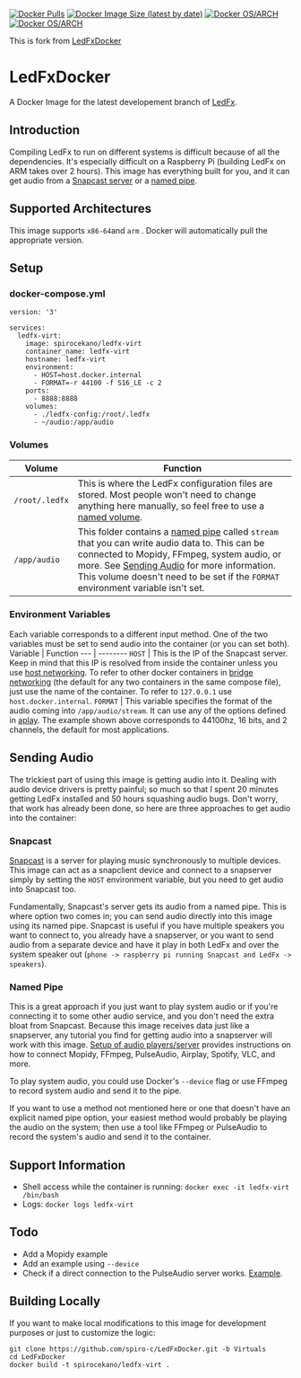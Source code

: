 [![Docker Pulls](https://img.shields.io/docker/pulls/spirocekano/ledfx-virt?logo=docker&style=flat-square)](https://hub.docker.com/r/spirocekano/ledfx-virt)
[![Docker Image Size (latest by date)](https://img.shields.io/docker/image-size/spirocekano/ledfx-virt?logo=docker&style=flat-square)](https://hub.docker.com/r/spirocekano/ledfx-virt)
[![Docker OS/ARCH](https://img.shields.io/badge/linux%2Famd64-yes-green)](https://hub.docker.com/r/spirocekano/ledfx-virt/tags)
[![Docker OS/ARCH](https://img.shields.io/badge/linux%2Farmv7-yes-green)](https://hub.docker.com/r/spirocekano/ledfx-virt/tags)


This is fork from [LedFxDocker](https://github.com/ShiromMakkad/LedFxDocker)

# LedFxDocker
A Docker Image for the latest developement branch of [LedFx](https://github.com/LedFx/LedFx.git). 

## Introduction
Compiling LedFx to run on different systems is difficult because of all the dependencies. It's especially difficult on a Raspberry Pi (building LedFx on ARM takes over 2 hours). This image has everything built for you, and it can get audio from a [Snapcast server](https://github.com/badaix/snapcast) or a [named pipe](https://www.linuxjournal.com/article/2156).

## Supported Architectures
This image supports `x86-64`and `arm` . Docker will automatically pull the appropriate version. 

## Setup
### docker-compose.yml
```
version: '3'

services:
  ledfx-virt:
    image: spirocekano/ledfx-virt
    container_name: ledfx-virt
    hostname: ledfx-virt
    environment: 
      - HOST=host.docker.internal
      - FORMAT=-r 44100 -f S16_LE -c 2
    ports:
      - 8888:8888
    volumes:
      - ./ledfx-config:/root/.ledfx
      - ~/audio:/app/audio
```
### Volumes
Volume | Function 
--- | -------- 
`/root/.ledfx` | This is where the LedFx configuration files are stored. Most people won't need to change anything here manually, so feel free to use a [named volume](https://stackoverflow.com/questions/43248988/how-do-named-volumes-work-in-docker).
`/app/audio` | This folder contains a [named pipe](https://www.linuxjournal.com/article/2156) called `stream` that you can write audio data to. This can be connected to Mopidy, FFmpeg, system audio, or more. See [Sending Audio](#sending-audio) for more information. This volume doesn't need to be set if the `FORMAT` environment variable isn't set. 

### Environment Variables
Each variable corresponds to a different input method. One of the two variables must be set to send audio into the container (or you can set both). 
Variable | Function
--- | --------
`HOST` | This is the IP of the Snapcast server. Keep in mind that this IP is resolved from inside the container unless you use [host networking](https://docs.docker.com/network/host/). To refer to other docker containers in [bridge networking](https://docs.docker.com/network/bridge/) (the default for any two containers in the same compose file), just use the name of the container. To refer to `127.0.0.1` use `host.docker.internal`. 
`FORMAT` | This variable specifies the format of the audio coming into `/app/audio/stream`. It can use any of the options defined in [aplay](https://linux.die.net/man/1/aplay). The example shown above corresponds to 44100hz, 16 bits, and 2 channels, the default for most applications. 

## Sending Audio

The trickiest part of using this image is getting audio into it. Dealing with audio device drivers is pretty painful; so much so that I spent 20 minutes getting LedFx installed and 50 hours squashing audio bugs. Don't worry, that work has already been done, so here are three approaches to get audio into the container:

### Snapcast

[Snapcast](https://github.com/badaix/snapcast) is a server for playing music synchronously to multiple devices. This image can act as a snapclient device and connect to a snapserver simply by setting the `HOST` environment variable, but you need to get audio into Snapcast too. 

Fundamentally, Snapcast's server gets its audio from a named pipe. This is where option two comes in; you can send audio directly into this image using its named pipe. Snapcast is useful if you have multiple speakers you want to connect to, you already have a snapserver, or you want to send audio from a separate device and have it play in both LedFx and over the system speaker out (`phone -> raspberry pi running Snapcast and LedFx -> speakers`). 

### Named Pipe

This is a great approach if you just want to play system audio or if you're connecting it to some other audio service, and you don't need the extra bloat from Snapcast. Because this image receives data just like a snapserver, any tutorial you find for getting audio into a snapserver will work with this image. [Setup of audio players/server](https://github.com/badaix/snapcast/blob/master/doc/player_setup.md) provides instructions on how to connect Mopidy, FFmpeg, PulseAudio, Airplay, Spotify, VLC, and more. 

To play system audio, you could use Docker's `--device` flag or use FFmpeg to record system audio and send it to the pipe. 

If you want to use a method not mentioned here or one that doesn't have an explicit named pipe option, your easiest method would probably be playing the audio on the system; then use a tool like FFmpeg or PulseAudio to record the system's audio and send it to the container. 


## Support Information
- Shell access while the container is running: `docker exec -it ledfx-virt /bin/bash`
- Logs: `docker logs ledfx-virt`

## Todo
- Add a Mopidy example
- Add an example using `--device`
- Check if a direct connection to the PulseAudio server works. [Example](https://github.com/balenablocks/audio#sendreceive-audio). 

## Building Locally

If you want to make local modifications to this image for development purposes or just to customize the logic:
```
git clone https://github.com/spiro-c/LedFxDocker.git -b Virtuals
cd LedFxDocker
docker build -t spirocekano/ledfx-virt .
```
 

